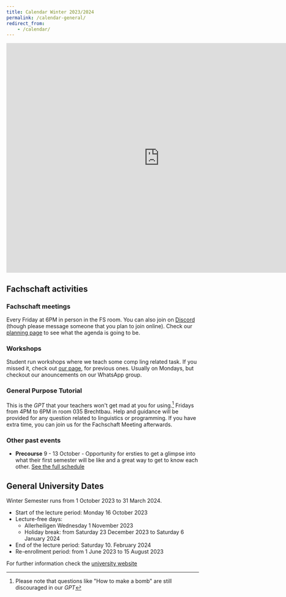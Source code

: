 ```yaml
---
title: Calendar Winter 2023/2024
permalink: /calendar-general/
redirect_from:
    - /calendar/
---
```



<iframe src="https://calendar.google.com/calendar/u/0/embed?src=b8b5e3308a11d1f02ea9a710a07116117b568951be60f5325846200d09ae9f25@group.calendar.google.com&ctz=Europe/Berlin"  width="800" height="600" frameborder="0" scrolling="no">  </iframe>



## Fachschaft activities

### Fachschaft meetings
Every Friday at 6PM in person in the FS room. You can also join on [Discord](https://discord.gg/FcaEeaE6WN) (though please message someone that you plan to join online). Check our [planning page](https://github.com/fs-linguistics/Fachschaft-Planning) to see what the agenda is going to be.

### Workshops
Student run workshops where we teach some comp ling related task. If you missed it, check out [our page](/student-workshops/), for previous ones. Usually on Mondays, but checkout our anouncements on our WhatsApp group.

 
### General Purpose Tutorial
This is the *GPT* that your teachers won't get mad at you for using.[^1]  Fridays from 4PM to 6PM in room 035 Brechtbau. Help and guidance will be provided for any question related to linguistics or programming.  If you have extra time, you can join us for the Fachschaft Meeting afterwards. 

[^1]: Please note that questions like "How to make a bomb" are still discouraged in our *GPT*

  
### Other past events
 
- **Precourse** 9 - 13 October - Opportunity for ersties to get a glimpse into what their first semester will be like and a great way to get to know each other. [See the full schedule](/precourse-schedule/)
 

## General University Dates

Winter Semester runs from 1 October 2023 to 31 March 2024.

- Start of the lecture period: Monday 16 October 2023
- Lecture-free days:
    - Allerheiligen Wednesday 1 November 2023
    - Holiday break: from Saturday 23 December 2023 to Saturday 6 January 2024
- End of the lecture period: Saturday 10. February 2024
- Re-enrollment period: from 1 June 2023 to 15 August 2023

For further information check the [university website](https://uni-tuebingen.de/studium/studienorganisation/semester-und-studienplanung/semestertermine/semestertermine-bis-2027/)
